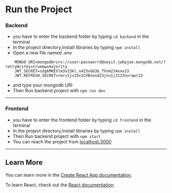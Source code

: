 
# Run the Project

### Backend

- you have to enter the backend folder by typing `cd backend` in the terminal
- In the project directory,Install libraries by typing `npm install`
- Open a new file named .env

```environment
    MONGO_URI=mongodb+srv://user:passworrd@seyit.jwhpjae.mongodb.net/?retryWrites=true&w=majority
    JWT_SECRET=sdgkMKEVlm3v23kl_n423vGG3b_TVnm234xnv23
    JWT_REFRESH_SECRET=rerv1jv15v1CVBnasd23jnv1j3123nvrqwr23
```

- and type your mongodb URI
- Then Run backend project with `npm run dev`

---

### Frontend

- you have to enter the frontend folder by typing `cd frontend` in the terminal
- In the project directory,Install libraries by typing `npm install`
- Then Run backend project with `npm start`
- You can reach the project from [localhost:3000](http://localhost:3000/)

---

## Learn More

You can learn more in the [Create React App documentation](https://facebook.github.io/create-react-app/docs/getting-started).

To learn React, check out the [React documentation](https://reactjs.org/).
